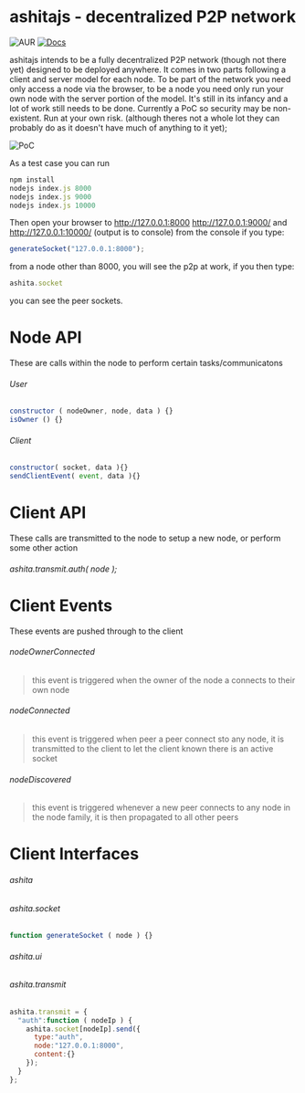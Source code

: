 ashitajs - decentralized P2P network
================================
![AUR](https://img.shields.io/aur/license/yaourt.svg)
[![Docs](https://img.shields.io/readthedocs/pip/stable.svg)]()

ashitajs intends to be a fully decentralized P2P network (though not there yet) designed to be deployed anywhere. It comes in two parts following a client and server model for each node. To be part of the network you need only access a node via the browser, to be a node you need only run your own node with the server portion of the model. It's still in its infancy and a lot of work still needs to be done. Currently a PoC so security may be non-existent. Run at your own risk. (although theres not a whole lot they can probably do as it doesn't have much of anything to it yet);

![PoC](https://i.imgur.com/vJkAZoN.png)

As a test case you can run
```javascript
npm install
nodejs index.js 8000
nodejs index.js 9000
nodejs index.js 10000
```

Then open your browser to http://127.0.0.1:8000 http://127.0.0.1:9000/ and http://127.0.0.1:10000/ (output is to console) from the console if you type:
```javascript
generateSocket("127.0.0.1:8000");
```
from a node other than 8000, you will see the p2p at work, if you then type:
```javascript
ashita.socket
```
you can see the peer sockets.

Node API
================================
These are calls within the node to perform certain tasks/communicatons
###### User
```javascript
constructor ( nodeOwner, node, data ) {}
isOwner () {}
```
###### Client
```javascript
constructor( socket, data ){}
sendClientEvent( event, data ){}
```

Client API
================================
These calls are transmitted to the node to setup a new node, or perform some other action

###### ashita.transmit.auth( node );

Client Events
================================
These events are pushed through to the client

###### nodeOwnerConnected
> this event is triggered when the owner of the node a connects to their own node

###### nodeConnected
> this event is triggered when peer a peer connect sto any node, it is transmitted to the client to let the client known there is an active socket

###### nodeDiscovered
> this event is triggered whenever a new peer connects to any node in the node family, it is then propagated to all other peers

Client Interfaces
================================
###### ashita

###### ashita.socket
```javascript
function generateSocket ( node ) {}
```

###### ashita.ui

###### ashita.transmit
```javascript
ashita.transmit = {
  "auth":function ( nodeIp ) {
    ashita.socket[nodeIp].send({
      type:"auth",
      node:"127.0.0.1:8000",
      content:{}
    });
  }
};
```
